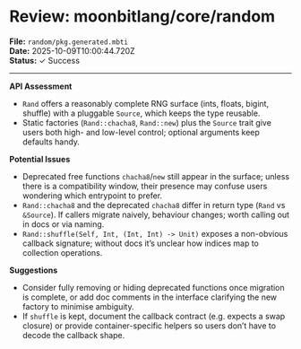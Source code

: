 # Review: moonbitlang/core/random

**File:** `random/pkg.generated.mbti`  
**Date:** 2025-10-09T10:00:44.720Z  
**Status:** ✓ Success

---

**API Assessment**
- `Rand` offers a reasonably complete RNG surface (ints, floats, bigint, shuffle) with a pluggable `Source`, which keeps the type reusable.
- Static factories (`Rand::chacha8`, `Rand::new`) plus the `Source` trait give users both high- and low-level control; optional arguments keep defaults handy.

**Potential Issues**
- Deprecated free functions `chacha8`/`new` still appear in the surface; unless there is a compatibility window, their presence may confuse users wondering which entrypoint to prefer.
- `Rand::chacha8` and the deprecated `chacha8` differ in return type (`Rand` vs `&Source`). If callers migrate naively, behaviour changes; worth calling out in docs or via naming.
- `Rand::shuffle(Self, Int, (Int, Int) -> Unit)` exposes a non-obvious callback signature; without docs it’s unclear how indices map to collection operations.

**Suggestions**
- Consider fully removing or hiding deprecated functions once migration is complete, or add doc comments in the interface clarifying the new factory to minimise ambiguity.
- If `shuffle` is kept, document the callback contract (e.g. expects a swap closure) or provide container-specific helpers so users don’t have to decode the callback shape.
